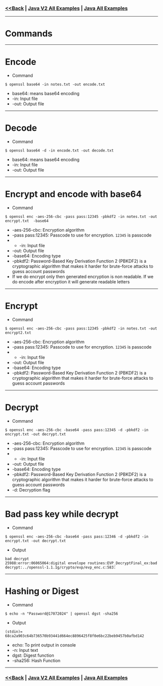 ### [<<Back](../README.md) | [Java V2 All Examples](https://github.com/avinashbabudonthu/java/blob/master/java-v2/README.md) | [Java All Examples](https://github.com/avinashbabudonthu/java/blob/master/README.md)
------
# Commands
------
# Encode
* Command
```
$ openssl base64 -in notes.txt -out encode.txt
```
* base64: means base64 encoding
* -in: Input file
* -out: Output file
------
# Decode
* Command
```
$ openssl base64 -d -in encode.txt -out decode.txt
```
* base64: means base64 encoding
* -in: Input file
* -out: Output file
------
# Encrypt and encode with base64
* Command
```
$ openssl enc -aes-256-cbc -pass pass:12345 -pbkdf2 -in notes.txt -out encrypt.txt  -base64
```
* -aes-256-cbc: Encryption algorithm
* -pass pass:12345: Passcode to use for encryption. `12345` is passcode
* * -in: Input file
* -out: Output file
* -base64: Encoding type
* -pbkdf2: Password-Based Key Derivation Function 2 (PBKDF2) is a cryptographic algorithm that makes it harder for brute-force attacks to guess account passwords
* If we do encrypt only then generated encryption is non readable. If we do encode after encryption it will generate readable letters
------
# Encrypt
* Command
```
$ openssl enc -aes-256-cbc -pass pass:12345 -pbkdf2 -in notes.txt -out encrypt2.txt
```
* -aes-256-cbc: Encryption algorithm
* -pass pass:12345: Passcode to use for encryption. `12345` is passcode
* * -in: Input file
* -out: Output file
* -base64: Encoding type
* -pbkdf2: Password-Based Key Derivation Function 2 (PBKDF2) is a cryptographic algorithm that makes it harder for brute-force attacks to guess account passwords
------
# Decrypt
* Command
```
$ openssl enc -aes-256-cbc -base64 -pass pass:12345 -d -pbkdf2 -in encrypt.txt -out decrypt.txt
```
* -aes-256-cbc: Encryption algorithm
* -pass pass:12345: Passcode to use for encryption. `12345` is passcode
* * -in: Input file
* -out: Output file
* -base64: Encoding type
* -pbkdf2: Password-Based Key Derivation Function 2 (PBKDF2) is a cryptographic algorithm that makes it harder for brute-force attacks to guess account passwords
* -d: Decryption flag
------
# Bad pass key while decrypt
* Command
```
$ openssl enc -aes-256-cbc -base64 -pass pass:12346 -d -pbkdf2 -in encrypt.txt -out decrypt.txt
```
* Output
```
bad decrypt
25988:error:06065064:digital envelope routines:EVP_DecryptFinal_ex:bad decrypt:../openssl-1.1.1g/crypto/evp/evp_enc.c:583:
```
------
# Hashing or Digest
* Command
```
$ echo -n "Password@17072024" | openssl dgst -sha256
```
* Output
```
(stdin)= 68ca2a903c64b736570b93441d664ec8896425f8f0e6bc22beb9457b0afbd142
```
* echo: To print output in console
* -n: Input text
* dgst: Digest function
* -sha256: Hash Function
------
### [<<Back](../README.md) | [Java V2 All Examples](https://github.com/avinashbabudonthu/java/blob/master/java-v2/README.md) | [Java All Examples](https://github.com/avinashbabudonthu/java/blob/master/README.md)
